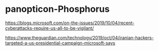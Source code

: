 # panopticon-Phosphorus

https://blogs.microsoft.com/on-the-issues/2019/10/04/recent-cyberattacks-require-us-all-to-be-vigilant/

https://www.theguardian.com/technology/2019/oct/04/iranian-hackers-targeted-a-us-presidential-campaign-microsoft-says
